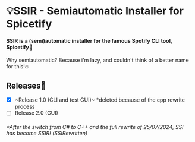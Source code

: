 # 💡SSIR - Semiautomatic Installer for Spicetify
#### SSIR is a (semi)automatic installer for the famous Spotify CLI tool, Spicetify🧪
Why semiautomatic? Because i'm lazy, and couldn't think of a better name for this!🔥
## Releases🧪
- [x] ~Release 1.0 (CLI and test GUI)~ *deleted because of the cpp rewrite process
- [ ] Release 2.0 (GUI)

###### *After the switch from C# to C++ and the full rewrite of 25/07/2024, SSI has become SSIR! (SSIRewritten)
